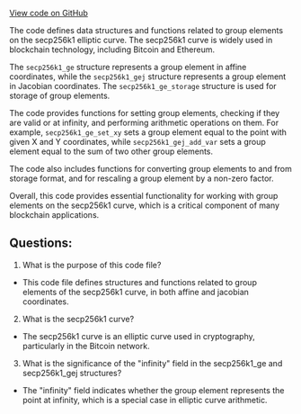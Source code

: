 [View code on GitHub](https://github.com/cosmos/cosmos-sdk.git/crypto/keys/secp256k1/internal/secp256k1/libsecp256k1/src/group.h)

The code defines data structures and functions related to group elements on the secp256k1 elliptic curve. The secp256k1 curve is widely used in blockchain technology, including Bitcoin and Ethereum. 

The `secp256k1_ge` structure represents a group element in affine coordinates, while the `secp256k1_gej` structure represents a group element in Jacobian coordinates. The `secp256k1_ge_storage` structure is used for storage of group elements. 

The code provides functions for setting group elements, checking if they are valid or at infinity, and performing arithmetic operations on them. For example, `secp256k1_ge_set_xy` sets a group element equal to the point with given X and Y coordinates, while `secp256k1_gej_add_var` sets a group element equal to the sum of two other group elements. 

The code also includes functions for converting group elements to and from storage format, and for rescaling a group element by a non-zero factor. 

Overall, this code provides essential functionality for working with group elements on the secp256k1 curve, which is a critical component of many blockchain applications.
## Questions: 
 1. What is the purpose of this code file?
- This code file defines structures and functions related to group elements of the secp256k1 curve, in both affine and jacobian coordinates.

2. What is the secp256k1 curve?
- The secp256k1 curve is an elliptic curve used in cryptography, particularly in the Bitcoin network.

3. What is the significance of the "infinity" field in the secp256k1_ge and secp256k1_gej structures?
- The "infinity" field indicates whether the group element represents the point at infinity, which is a special case in elliptic curve arithmetic.